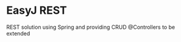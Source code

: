 EasyJ REST
========================================================

REST solution using Spring and providing CRUD @Controllers to be extended